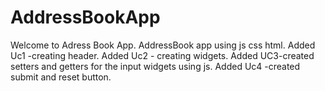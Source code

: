 # AddressBookApp
Welcome to Adress Book App.
AddressBook app using js css html.
Added Uc1 -creating header.
Added Uc2 - creating widgets.
Added UC3-created setters and getters for the input widgets using js.
Added Uc4 -created submit and reset button.
